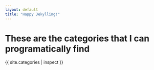 ```yaml
---
layout: default
title: "Happy Jekylling!"
---
```


# These are the categories that I can programatically find

{{ site.categories | inspect }}
